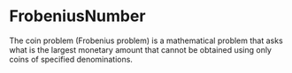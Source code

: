 # FrobeniusNumber
The coin problem (Frobenius problem) is a mathematical problem that asks what is the largest monetary amount that cannot be obtained using only coins of specified denominations.
